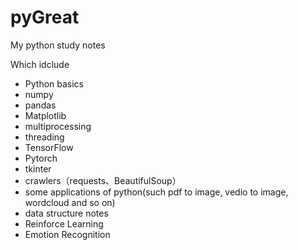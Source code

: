 # pyGreat
My python study notes

Which idclude
- Python basics
- numpy
- pandas
- Matplotlib
- multiprocessing
- threading
- TensorFlow
- Pytorch
- tkinter
- crawlers（requests、BeautifulSoup）
- some applications of python(such pdf to image, vedio to image, wordcloud and so on)
- data structure notes
- Reinforce Learning
- Emotion Recognition
